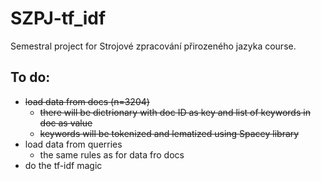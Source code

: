# SZPJ-tf_idf
Semestral project for Strojové zpracování přirozeného jazyka course.

## To do:
- ~~load data from docs (n=3204)~~
	+ ~~there will be dictrionary with doc ID as key and list of keywords in doc as value~~
	+ ~~keywords will be tokenized and lematized using Spacey library~~
- load data from querries
	+ the same rules as for data fro docs
- do the tf-idf magic